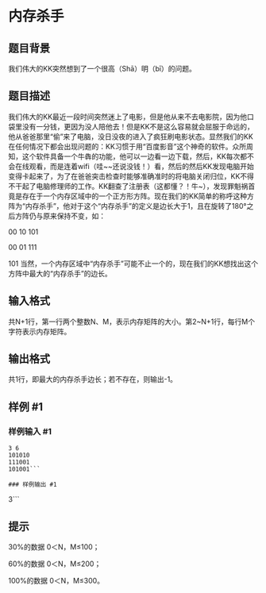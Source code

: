 # 内存杀手

## 题目背景

我们伟大的KK突然想到了一个很高（Shā）明（bī）的问题。


## 题目描述

我们伟大的KK最近一段时间突然迷上了电影，但是他从来不去电影院，因为他口袋里没有一分钱，更因为没人陪他去！但是KK不是这么容易就会屈服于命远的，他从爸爸那里“偷”来了电脑，没日没夜的进入了疯狂刷电影状态。显然我们的KK在任何情况下都会出现问题的：KK习惯于用“百度影音”这个神奇的软件。众所周知，这个软件具备一个牛犇的功能，他可以一边看一边下载，然后，KK每次都不会在线观看，而是连着wifi（哇~~还说没钱！）看，然后的然后KK发现电脑开始变得卡起来了，为了在爸爸突击检查时能够准确准时的将电脑关闭归位，KK不得不干起了电脑修理师的工作。KK翻查了注册表（这都懂？！牛~），发现罪魁祸首竟是存在于一个内存区域中的一个正方形方阵。现在我们的KK简单的称呼这种方阵为“内存杀手”，他对于这个“内存杀手”的定义是边长大于1，且在旋转了180°之后方阵仍与原来保持不变，如：

00                            10                          101

00                            01                          111

101
当然，一个内存区域中“内存杀手”可能不止一个的，现在我们的KK想找出这个方阵中最大的“内存杀手”的边长。


## 输入格式

共N+1行，第一行两个整数N、M，表示内存矩阵的大小。第2~N+1行，每行M个字符表示内存矩阵。


## 输出格式

共1行，即最大的内存杀手边长；若不存在，则输出-1。


## 样例 #1

### 样例输入 #1
```
3 6
101010
111001
101001```

### 样例输出 #1

```
3```

## 提示

30%的数据    0＜N，M≤100；

60%的数据    0＜N，M≤200；

100%的数据   0＜N，M≤300。

